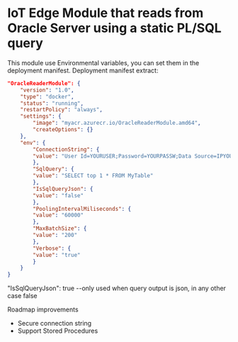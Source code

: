 # IoT Edge Module that reads from Oracle Server using a static PL/SQL query

This module use Environmental variables, you can set them in the deployment manifest. Deployment manifest extract:

```json
"OracleReaderModule": {
	"version": "1.0",
	"type": "docker",
	"status": "running",
	"restartPolicy": "always",
	"settings": {
		"image": "myacr.azurecr.io/OracleReaderModule.amd64",
		"createOptions": {}
	},
	"env": {
		"ConnectionString": {
		"value": "User Id=YOURUSER;Password=YOURPASSW;Data Source=IPYOURSERVER:YOURPORT/YOURSID;"
		},
		"SqlQuery": {
		"value": "SELECT top 1 * FROM MyTable"
		},
		"IsSqlQueryJson": {
		"value": "false"
		},
		"PoolingIntervalMiliseconds": {
		"value": "60000"
		},
		"MaxBatchSize": {
		"value": "200"
		},
		"Verbose": {
		"value": "true"
		}
	}
}
```

"IsSqlQueryJson": true --only used when query output is json, in any other case false

Roadmap improvements

 - Secure connection string
 - Support Stored Procedures
